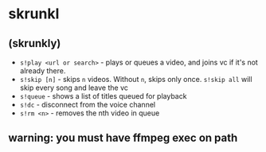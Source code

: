 # skrunkl
## (skrunkly)
- `s!play <url or search>` - plays or queues a video, and joins vc if it's not already there.
- `s!skip [n]` - skips `n` videos. Without `n`, skips only once. `s!skip all` will skip every song and leave the vc
- `s!queue` - shows a list of titles queued for playback
- `s!dc` - disconnect from the voice channel
- `s!rm <n>` - removes the nth video in queue

## warning: you must have ffmpeg exec on path
